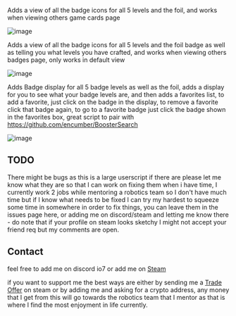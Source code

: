 Adds a view of all the badge icons for all 5 levels and the foil, and works when viewing others game cards page

![image](https://github.com/user-attachments/assets/666f1a45-1562-4dc2-becd-157031c7b186)

Adds a view of all the badge icons for all 5 levels and the foil badge as well as telling you what levels you have crafted, and works when viewing others badges page, only works in default view

![image](https://github.com/user-attachments/assets/2aad76cd-66bc-421b-ac2f-97edd76ef236)


Adds Badge display for all 5 badge levels as well as the foil, adds a display for you to see what your badge levels are, and then adds a favorites list, to add a favorite, just click on the badge in the display, to remove a favorite click that badge again, to go to a favorite badge just click the badge shown in the favorites box, great script to pair with https://github.com/encumber/BoosterSearch 

![image](https://github.com/user-attachments/assets/1e7e7ce2-711d-48ec-84f8-b192c1e10271)


## TODO
There might be bugs as this is a large userscript if there are please let me know what they are so that I can work on fixing them when i have time, I currently work 2 jobs while mentoring a robotics team so I don't have much time but if I know what needs to be fixed I can try my hardest to squeeze some time in somewhere in order to fix things, you can leave them in the issues page here, or adding me on discord/steam and letting me know there - do note that if your profile on steam looks sketchy I might not accept your friend req but my comments are open.

## Contact
feel free to add me on discord io7 or add me on [Steam](https://steamcommunity.com/id/client)

if you want to support me the best ways are either by sending me a [Trade Offer](https://steamcommunity.com/tradeoffer/new/?partner=1053762784&token=sjVuSqZ0) on steam or by adding me and asking for a crypto address, any money that I get from this will go towards the robotics team that I mentor as that is where I find the most enjoyment in life currently.


